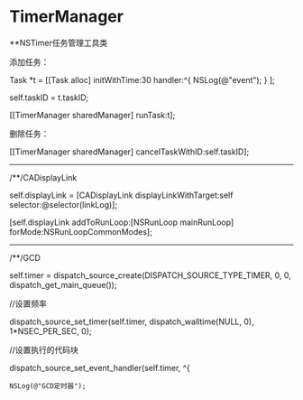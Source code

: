 # TimerManager
**NSTimer任务管理工具类

添加任务：

Task *t = [[Task alloc] initWithTime:30 handler:^{
        NSLog(@"event");
} ];

self.taskID = t.taskID;

[[TimerManager sharedManager] runTask:t];


删除任务：

[[TimerManager sharedManager] cancelTaskWithID:self.taskID];

-----------------------------------------------------------------------------------------------------------------------

/**/CADisplayLink

self.displayLink = [CADisplayLink displayLinkWithTarget:self selector:@selector(linkLog)];

[self.displayLink addToRunLoop:[NSRunLoop mainRunLoop] forMode:NSRunLoopCommonModes];
    
-----------------------------------------------------------------------------------------------------------------------

/**/GCD

self.timer = dispatch_source_create(DISPATCH_SOURCE_TYPE_TIMER, 0, 0, dispatch_get_main_queue());

//设置频率

dispatch_source_set_timer(self.timer, dispatch_walltime(NULL, 0), 1*NSEC_PER_SEC, 0);

//设置执行的代码块

dispatch_source_set_event_handler(self.timer, ^{

    NSLog(@"GCD定时器");
    
